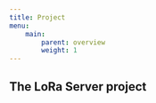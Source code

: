 ```yaml
---
title: Project
menu:
    main:
        parent: overview
        weight: 1
---
```


## The LoRa Server project